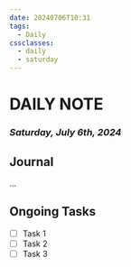 ```yaml
---
date: 20240706T10:31
tags:
  - Daily
cssclasses:
  - daily
  - saturday
---
```

# DAILY NOTE
### *Saturday, July 6th, 2024*

## Journal
...

## Ongoing Tasks
- [ ] Task 1
- [ ] Task 2
- [ ] Task 3